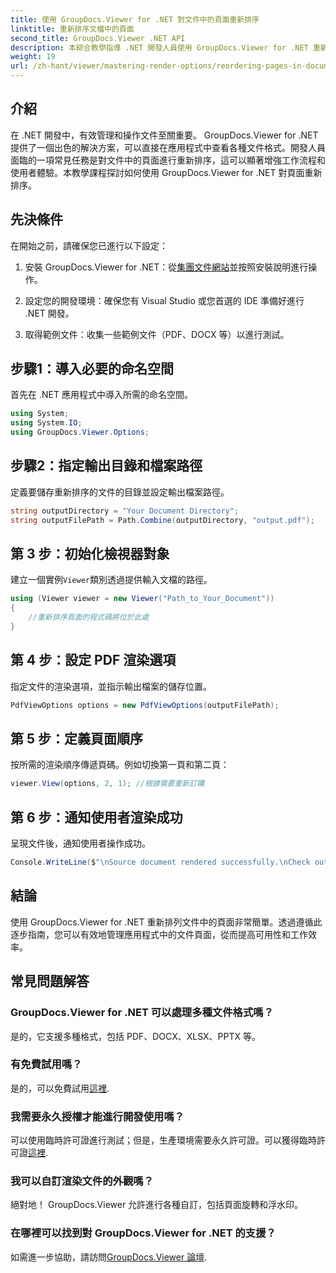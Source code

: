 ```yaml
---
title: 使用 GroupDocs.Viewer for .NET 對文件中的頁面重新排序
linktitle: 重新排序文檔中的頁面
second_title: GroupDocs.Viewer .NET API
description: 本綜合教學指導 .NET 開發人員使用 GroupDocs.Viewer for .NET 重新排列各種文件格式的頁面。
weight: 19
url: /zh-hant/viewer/mastering-render-options/reordering-pages-in-document/
---
```

## 介紹

在 .NET 開發中，有效管理和操作文件至關重要。 GroupDocs.Viewer for .NET 提供了一個出色的解決方案，可以直接在應用程式中查看各種文件格式。開發人員面臨的一項常見任務是對文件中的頁面進行重新排序，這可以顯著增強工作流程和使用者體驗。本教學課程探討如何使用 GroupDocs.Viewer for .NET 對頁面重新排序。

## 先決條件

在開始之前，請確保您已進行以下設定：

1. 安裝 GroupDocs.Viewer for .NET：從[集團文件網站](https://releases.groupdocs.com/viewer/net/)並按照安裝說明進行操作。
   
2. 設定您的開發環境：確保您有 Visual Studio 或您首選的 IDE 準備好進行 .NET 開發。

3. 取得範例文件：收集一些範例文件（PDF、DOCX 等）以進行測試。

## 步驟1：導入必要的命名空間

首先在 .NET 應用程式中導入所需的命名空間。

```csharp
using System;
using System.IO;
using GroupDocs.Viewer.Options;
```

## 步驟2：指定輸出目錄和檔案路徑

定義要儲存重新排序的文件的目錄並設定輸出檔案路徑。

```csharp
string outputDirectory = "Your Document Directory";
string outputFilePath = Path.Combine(outputDirectory, "output.pdf");
```

## 第 3 步：初始化檢視器對象

建立一個實例`Viewer`類別透過提供輸入文檔的路徑。

```csharp
using (Viewer viewer = new Viewer("Path_to_Your_Document"))
{
    //重新排序頁面的程式碼將位於此處
}
```

## 第 4 步：設定 PDF 渲染選項

指定文件的渲染選項，並指示輸出檔案的儲存位置。

```csharp
PdfViewOptions options = new PdfViewOptions(outputFilePath);
```

## 第 5 步：定義頁面順序

按所需的渲染順序傳遞頁碼。例如切換第一頁和第二頁：

```csharp
viewer.View(options, 2, 1); //根據需要重新訂購
```

## 第 6 步：通知使用者渲染成功

呈現文件後，通知使用者操作成功。

```csharp
Console.WriteLine($"\nSource document rendered successfully.\nCheck output in {outputDirectory}.");
```

## 結論

使用 GroupDocs.Viewer for .NET 重新排列文件中的頁面非常簡單。透過遵循此逐步指南，您可以有效地管理應用程式中的文件頁面，從而提高可用性和工作效率。

## 常見問題解答

### GroupDocs.Viewer for .NET 可以處理多種文件格式嗎？
是的，它支援多種格式，包括 PDF、DOCX、XLSX、PPTX 等。

### 有免費試用嗎？
是的，可以免費試用[這裡](https://releases.groupdocs.com/).

### 我需要永久授權才能進行開發使用嗎？
可以使用臨時許可證進行測試；但是，生產環境需要永久許可證。可以獲得臨時許可證[這裡](https://purchase.groupdocs.com/temporary-license/).

### 我可以自訂渲染文件的外觀嗎？
絕對地！ GroupDocs.Viewer 允許進行各種自訂，包括頁面旋轉和浮水印。

### 在哪裡可以找到對 GroupDocs.Viewer for .NET 的支援？
如需進一步協助，請訪問[GroupDocs.Viewer 論壇](https://forum.groupdocs.com/c/viewer/9).